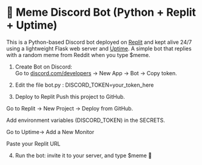 # 🤖 Meme Discord Bot (Python + Replit + Uptime)
This is a Python-based Discord bot deployed on [Replit]([(https://replit.com/~)]) and kept alive 24/7 using a lightweight Flask web server and [Uptime]([(https://uptimerobot.com/)]).
A simple bot that replies with a random meme from Reddit when you type $meme.

1. Create Bot on Discord:  
   Go to [discord.com/developers](https://discord.com/developers) → New App → Bot → Copy token.


2. Edit the file bot.py :
   DISCORD_TOKEN=your_token_here


3.  Deploy to Replit
   Push this project to GitHub.

   Go to Replit → New Project → Deploy from GitHub.

   Add environment variables (DISCORD_TOKEN) in the SECRETS.

   Go to Uptime→ Add a New Monitor

   Paste your Replit URL


4. Run the bot:
   invite it to your server, and type $meme 🎉
